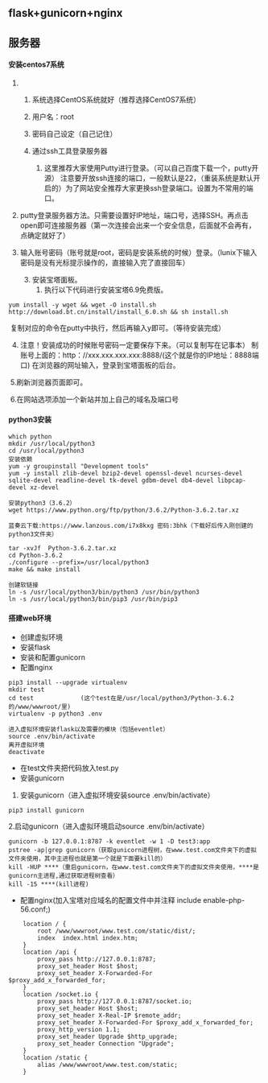 ## flask+gunicorn+nginx

## 服务器

 ####  安装centos7系统

1. 1.  系统选择CentOS系统就好（推荐选择CentOS7系统）
   2.  用户名：root
   3.  密码自己设定（自己记住）

    4.  通过ssh工具登录服务器
        1. 这里推荐大家使用Putty进行登录。（可以自己百度下载一个，putty开源） 注意要开放ssh连接的端口，一般默认是22，（重装系统是默认开启的）为了网站安全推荐大家更换ssh登录端口。设置为不常用的端口。
2. putty登录服务器方法。只需要设置好IP地址，端口号，选择SSH。再点击open即可连接服务器（第一次连接会出来一个安全信息，后面就不会再有，点确定就好了）
3. 输入账号密码（账号就是root，密码是安装系统的时候）登录。（lunix下输入密码是没有光标提示操作的，直接输入完了直接回车）

   3. 安装宝塔面板。
      1. 执行以下代码进行安装宝塔6.9免费版。

```
yum install -y wget && wget -O install.sh http://download.bt.cn/install/install_6.0.sh && sh install.sh
```

​			复制对应的命令在putty中执行，然后再输入y即可。（等待安装完成）

4. 注意！安装成功的时候账号密码一定要保存下来。（可以复制写在记事本）
   制账号上面的：http：//xxx.xxx.xxx.xxx:8888/(这个就是你的IP地址：8888端口)
   在浏览器的网址输入，登录到宝塔面板的后台。

​	5.刷新浏览器页面即可。

​	6.在网站选项添加一个新站并加上自己的域名及端口号

#### python3安装

```                        cd .. 到   root
which python
mkdir /usr/local/python3 
cd /usr/local/python3                   
安装依赖
yum -y groupinstall "Development tools"
yum -y install zlib-devel bzip2-devel openssl-devel ncurses-devel sqlite-devel readline-devel tk-devel gdbm-devel db4-devel libpcap-devel xz-devel

安装python3（3.6.2）
wget https://www.python.org/ftp/python/3.6.2/Python-3.6.2.tar.xz

蓝奏云下载:https://www.lanzous.com/i7x8kxg 密码:3bhk（下载好后传入刚创建的python3文件夹）

tar -xvJf  Python-3.6.2.tar.xz
cd Python-3.6.2
./configure --prefix=/usr/local/python3
make && make install

创建软链接
ln -s /usr/local/python3/bin/python3 /usr/bin/python3
ln -s /usr/local/python3/bin/pip3 /usr/bin/pip3
```

#### 搭建web环境

* 创建虚拟环境
* 安装flask
* 安装和配置gunicorn
* 配置nginx

```
pip3 install --upgrade virtualenv
mkdir test
cd test             (这个test在是/usr/local/python3/Python-3.6.2的/www/wwwroot/里)
virtualenv -p python3 .env

进入虚拟环境安装flask以及需要的模块（包括eventlet）
source .env/bin/activate
离开虚拟环境
deactivate  
```

* 在test文件夹把代码放入test.py
* 安装gunicorn

1. 安装gunicorn（进入虚拟环境安装source .env/bin/activate）

```
pip3 install gunicorn
```

2.启动gunicorn（进入虚拟环境启动source .env/bin/activate）

```
gunicorn -b 127.0.0.1:8787 -k eventlet -w 1 -D test3:app
pstree -ap|grep gunicorn（获取gunicorn进程树，在www.test.com文件夹下的虚拟文件夹使用，其中主进程也就是第一个就是下面要kill的）
kill -HUP ****（重启gunicorn，在www.test.com文件夹下的虚拟文件夹使用，****是gunicorn主进程,通过获取进程树查看）
kill -15 ****(kill进程)
```




* 配置nginx(加入宝塔对应域名的配置文件中并注释 include enable-php-56.conf;)

```
    location / {
        root /www/wwwroot/www.test.com/static/dist/;
        index  index.html index.htm;
    }
    location /api {
        proxy_pass http://127.0.0.1:8787;
        proxy_set_header Host $host;
        proxy_set_header X-Forwarded-For 		$proxy_add_x_forwarded_for;
    }
    location /socket.io {
        proxy_pass http://127.0.0.1:8787/socket.io;
        proxy_set_header Host $host;
        proxy_set_header X-Real-IP $remote_addr;
        proxy_set_header X-Forwarded-For $proxy_add_x_forwarded_for;
        proxy_http_version 1.1;
        proxy_set_header Upgrade $http_upgrade;
        proxy_set_header Connection "Upgrade";
    }
    location /static {
        alias /www/wwwroot/www.test.com/static;
    }
```

